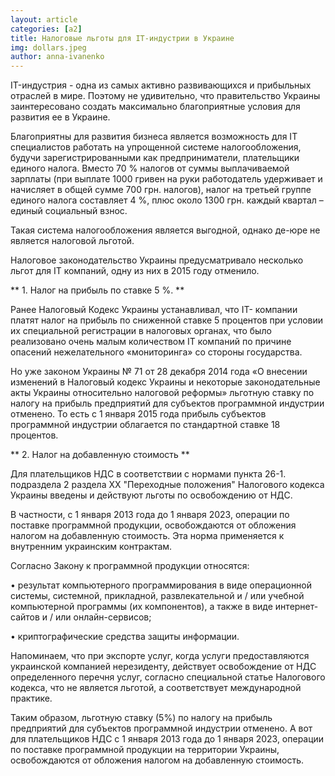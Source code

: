 ```yaml
---
layout: article
categories: [a2]
title: Налоговые льготы для IT-индустрии в Украине
img: dollars.jpeg
author: anna-ivanenko
--- 
```

IT-индустрия - одна из самых активно развивающихся и прибыльных отраслей в мире. Поэтому не удивительно, что правительство
Украины заинтересовано создать максимально благоприятные условия для развития ее в Украине. 

Благоприятны для развития бизнеса является возможность для IT специалистов работать на упрощенной системе налогообложения,
будучи зарегистрированными как предприниматели, плательщики единого налога. Вместо 70 % налогов от суммы выплачиваемой 
зарплаты (при выплате 1000 гривен на руки работодатель удерживает и начисляет в общей сумме 700 грн. налогов), налог на 
третьей группе единого налога составляет 4 %, плюс около 1300 грн. каждый квартал – единый социальный взнос.

Такая система налогообложения является выгодной, однако де-юре не является налоговой льготой. 

Налоговое законодательство Украины предусматривало несколько льгот для IT компаний, одну из них в 2015 году 
отменило.

** 1.	Налог на прибыль по ставке 5 %. **

Ранее Налоговый Кодекс Украины устанавливал, что IT- компании платят налог на прибыль по сниженной ставке 5 процентов 
при условии их специальной регистрации в налоговых органах, что было реализовано очень малым количеством IT компаний 
по причине опасений нежелательного «мониторинга» со стороны государства.

Но уже законом Украины № 71 от 28 декабря 2014 года «О внесении изменений в Налоговый кодекс Украины и некоторые 
законодательные акты Украины относительно налоговой реформы» льготную ставку по налогу на прибыль предприятий для 
субъектов программной индустрии  отменено. То есть с 1 января 2015 года прибыль субъектов программной индустрии 
облагается по стандартной ставке 18 процентов.

** 2.	Налог на добавленную стоимость **

Для плательщиков НДС в соответствии с нормами пункта 26-1. подраздела 2 раздела XX "Переходные положения" Налогового
кодекса Украины введены и действуют льготы по освобождению от НДС. 

В частности, с 1 января 2013 года до 1 января 2023, операции по поставке программной продукции, освобождаются от 
обложения налогом на добавленную стоимость. Эта норма применяется к внутренним украинским контрактам.

Согласно Закону к программной продукции относятся:

•	результат компьютерного программирования в виде операционной системы, системной, прикладной, развлекательной 
и / или учебной компьютерной программы (их компонентов), а также в виде интернет-сайтов и / или онлайн-сервисов;

•	криптографические средства защиты информации.

Напоминаем, что при экспорте услуг, когда услуги предоставляются украинской компанией нерезиденту, действует 
освобождение от НДС определенного перечня услуг, согласно специальной статье Налогового кодекса, что не является 
льготой, а соответствует международной практике. 

Таким образом, льготную ставку (5%) по налогу на прибыль предприятий для субъектов программной индустрии  отменено. 
А вот для плательщиков НДС с 1 января 2013 года до 1 января 2023, операции по поставке программной продукции на территории 
Украины, освобождаются от обложения налогом на добавленную стоимость.
